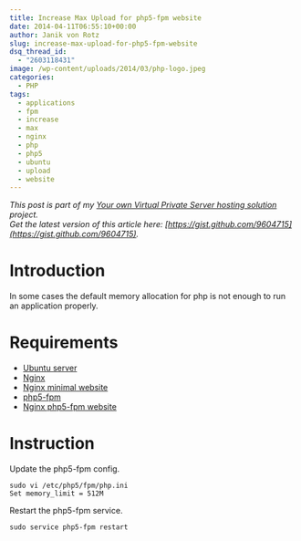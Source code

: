 ```yaml
---
title: Increase Max Upload for php5-fpm website
date: 2014-04-11T06:55:10+00:00
author: Janik von Rotz
slug: increase-max-upload-for-php5-fpm-website
dsq_thread_id:
  - "2603118431"
image: /wp-content/uploads/2014/03/php-logo.jpeg
categories:
  - PHP
tags:
  - applications
  - fpm
  - increase
  - max
  - nginx
  - php
  - php5
  - ubuntu
  - upload
  - website
---
```

*This post is part of my [Your own Virtual Private Server hosting solution](https://janikvonrotz.ch/your-own-virtual-private-server-hosting-solution/) project.*  
*Get the latest version of this article here: [https://gist.github.com/9604715](https://gist.github.com/9604715).*  

# Introduction

In some cases the default memory allocation for php is not enough to run an application properly.
<!--more-->
# Requirements

* [Ubuntu server](https://janikvonrotz.ch/2014/03/13/deploy-ubuntu-server/)
* [Nginx](https://janikvonrotz.ch/2014/03/31/install-nginx/)
* [Nginx minimal website](https://janikvonrotz.ch/2014/04/01/nginx-minimal-website/)
* [php5-fpm](https://janikvonrotz.ch/2014/03/20/install-php5-fpm/)
* [Nginx php5-fpm website](https://janikvonrotz.ch/2014/04/11/install-nginx-php5-fpm-website/)

# Instruction

Update the php5-fpm config.

    sudo vi /etc/php5/fpm/php.ini
    Set memory_limit = 512M

Restart the php5-fpm service.

    sudo service php5-fpm restart
    